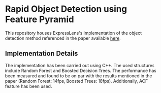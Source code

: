 
# Rapid Object Detection using Feature Pyramid

This repository houses ExpressLens's implementation of the object detection method referenced in the paper available [here](http://vision.cornell.edu/se3/wp-content/uploads/2014/09/DollarPAMI14pyramids_0.pdf).

## Implementation Details
The implementation has been carried out using C++. The used structures include Random Forest and Boosted Decision Trees. The performance has been measured and found to be on par with the results mentioned in the paper (Random Forest: 14fps, Boosted Trees: 18fps). Additionally, ACF feature has been used.